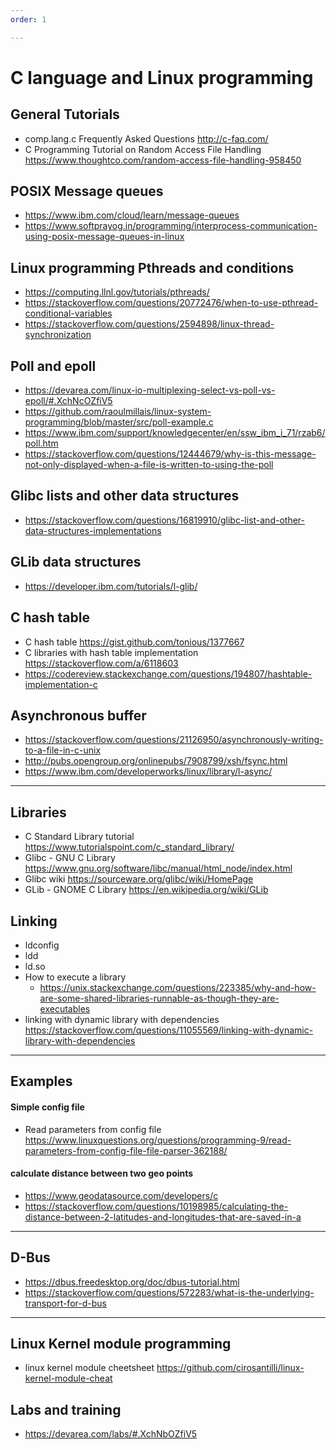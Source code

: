 ```yaml
---
order: 1

---
```


# C language and Linux programming



## General Tutorials
* comp.lang.c Frequently Asked Questions    http://c-faq.com/
* C Programming Tutorial on Random Access File Handling	https://www.thoughtco.com/random-access-file-handling-958450


## POSIX Message queues
* <https://www.ibm.com/cloud/learn/message-queues>
* <https://www.softprayog.in/programming/interprocess-communication-using-posix-message-queues-in-linux>

## Linux programming Pthreads and conditions
* <https://computing.llnl.gov/tutorials/pthreads/>
* <https://stackoverflow.com/questions/20772476/when-to-use-pthread-conditional-variables>
* <https://stackoverflow.com/questions/2594898/linux-thread-synchronization>

## Poll and epoll
* <https://devarea.com/linux-io-multiplexing-select-vs-poll-vs-epoll/#.XchNcOZfiV5>
* <https://github.com/raoulmillais/linux-system-programming/blob/master/src/poll-example.c>
* <https://www.ibm.com/support/knowledgecenter/en/ssw_ibm_i_71/rzab6/poll.htm>
* <https://stackoverflow.com/questions/12444679/why-is-this-message-not-only-displayed-when-a-file-is-written-to-using-the-poll>

## Glibc lists and other data structures
* <https://stackoverflow.com/questions/16819910/glibc-list-and-other-data-structures-implementations>

## GLib data structures
* <https://developer.ibm.com/tutorials/l-glib/>

## C hash table
* C hash table https://gist.github.com/tonious/1377667
* C libraries with hash table implementation https://stackoverflow.com/a/6118603
* https://codereview.stackexchange.com/questions/194807/hashtable-implementation-c


## Asynchronous buffer
* https://stackoverflow.com/questions/21126950/asynchronously-writing-to-a-file-in-c-unix
* http://pubs.opengroup.org/onlinepubs/7908799/xsh/fsync.html
* https://www.ibm.com/developerworks/linux/library/l-async/

---------------------------------------------------------------------------
## Libraries
* C Standard Library tutorial   <https://www.tutorialspoint.com/c_standard_library/>
* Glibc - GNU C Library         <https://www.gnu.org/software/libc/manual/html_node/index.html>
* Glibc wiki                    <https://sourceware.org/glibc/wiki/HomePage>
* GLib - GNOME C Library        <https://en.wikipedia.org/wiki/GLib>

## Linking
* ldconfig
* ldd
* ld.so
* How to execute a library
    * <https://unix.stackexchange.com/questions/223385/why-and-how-are-some-shared-libraries-runnable-as-though-they-are-executables>
* linking with dynamic library with dependencies    https://stackoverflow.com/questions/11055569/linking-with-dynamic-library-with-dependencies

-----------------------------------------------------
## Examples
#### Simple config file
* Read parameters from config file  https://www.linuxquestions.org/questions/programming-9/read-parameters-from-config-file-file-parser-362188/

#### calculate distance between two geo points
* https://www.geodatasource.com/developers/c
* https://stackoverflow.com/questions/10198985/calculating-the-distance-between-2-latitudes-and-longitudes-that-are-saved-in-a

-------------------------------------------------------
## D-Bus
* https://dbus.freedesktop.org/doc/dbus-tutorial.html
* https://stackoverflow.com/questions/572283/what-is-the-underlying-transport-for-d-bus

-------------------------------------------------------
## Linux Kernel module programming
* linux kernel module cheetsheet <https://github.com/cirosantilli/linux-kernel-module-cheat>

## Labs and training
* <https://devarea.com/labs/#.XchNbOZfiV5>
